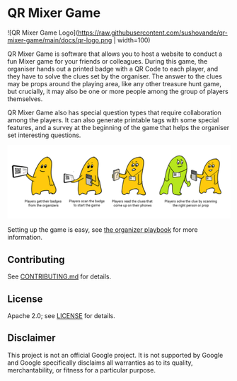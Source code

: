# QR Mixer Game

![QR Mixer Game Logo](https://raw.githubusercontent.com/sushovande/qr-mixer-game/main/docs/qr-logo.png | width=100)

QR Mixer Game is software that allows you to host a website to conduct a fun Mixer game for your friends or colleagues. During this game, the organiser hands out a printed badge with a QR Code to each player, and they have to solve the clues set by the organiser. The answer to the clues may be props around the playing area, like any other treasure hunt game, but crucially, it may also be one or more people among the group of players themselves.

QR Mixer Game also has special question types that require collaboration among the players. It can also generate printable tags with some special features, and a survey at the beginning of the game that helps the organiser set interesting questions.

![Gameplay illustration](https://raw.githubusercontent.com/sushovande/qr-mixer-game/main/docs/gameplay-illustration.jpg)


Setting up the game is easy, see [the organizer playbook](docs/organizer-handbook.md) for more information.

## Contributing

See [CONTRIBUTING.md](CONTRIBUTING.md) for details.

## License

Apache 2.0; see [LICENSE](LICENSE) for details.

## Disclaimer

This project is not an official Google project. It is not supported by
Google and Google specifically disclaims all warranties as to its
quality, merchantability, or fitness for a particular purpose.
